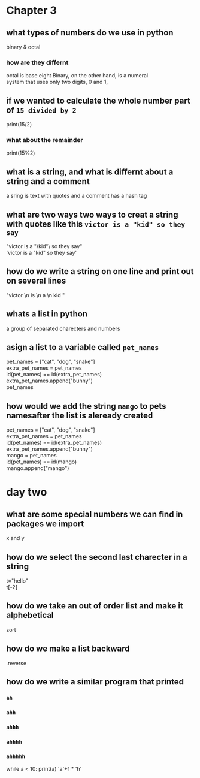 # Chapter 3  
  
## what types of numbers do we use in python  
binary & octal
  
  
### how are they differnt  
octal is base eight
Binary, on the other hand, is a numeral  
system that uses only two digits, 0 and 1,  
  
## if we wanted to calculate the whole number part of `15 divided by 2`  
print(15/2)

### what about the remainder  
print(15%2)  
  
## what is a string, and what is differnt about a string and a comment  
a sring is text with quotes and a comment has a hash tag  
  
## what are two ways two ways to creat a string with quotes like this `victor is a "kid" so they say`
"victor is a "\kid"\ so they say"  
'victor is a "kid" so they say'  

## how do we write a string on one line and print out on several lines  
"victor \n is \n a \n kid "  
  
## whats a list in python  
a group of separated charecters and numbers 
  
## asign a list to a variable called `pet_names`
pet_names = ["cat", "dog", "snake"]  
extra_pet_names = pet_names  
id(pet_names) == id(extra_pet_names)  
extra_pet_names.append("bunny")  
pet_names  

## how would we add the string `mango` to pets namesafter the list is aleready created  
pet_names = ["cat", "dog", "snake"]  
extra_pet_names = pet_names  
id(pet_names) == id(extra_pet_names)  
extra_pet_names.append("bunny")  
mango = pet_names  
id(pet_names) == id(mango)  
mango.append("mango")  

# day two

## what are some special numbers we can find in packages we import  
x and y  
  
## how do we select the second last charecter in a string  
t="hello"  
t[-2]  
  
## how do we take an out of order list and make it alphebetical  
sort  
  
## how do we make a list backward
.reverse

## how do we write a similar program that printed  
### `ah`
### `ahh`
### `ahhh`
### `ahhhh`
### `ahhhhh`
while a < 10:
    print(a)
    'a'+1 * 'h'



